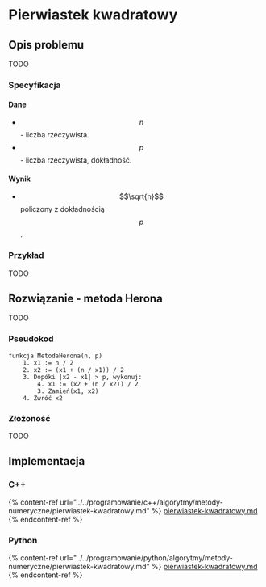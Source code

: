 # Pierwiastek kwadratowy

## Opis problemu

TODO

### Specyfikacja

#### Dane

* $$n$$ - liczba rzeczywista.
* $$p$$ - liczba rzeczywista, dokładność.

#### Wynik

* $$\sqrt{n}$$ policzony z dokładnością $$p$$. 

### Przykład

TODO

## Rozwiązanie - metoda Herona

TODO

### Pseudokod

```
funkcja MetodaHerona(n, p)
    1. x1 := n / 2
    2. x2 := (x1 + (n / x1)) / 2
    3. Dopóki |x2 - x1| > p, wykonuj:
        4. x1 := (x2 + (n / x2)) / 2
        3. Zamień(x1, x2)
    4. Zwróć x2
```

### Złożoność

TODO

## Implementacja

### C++

{% content-ref url="../../programowanie/c++/algorytmy/metody-numeryczne/pierwiastek-kwadratowy.md" %}
[pierwiastek-kwadratowy.md](../../programowanie/c++/algorytmy/metody-numeryczne/pierwiastek-kwadratowy.md)
{% endcontent-ref %}

### Python

{% content-ref url="../../programowanie/python/algorytmy/metody-numeryczne/pierwiastek-kwadratowy.md" %}
[pierwiastek-kwadratowy.md](../../programowanie/python/algorytmy/metody-numeryczne/pierwiastek-kwadratowy.md)
{% endcontent-ref %}
